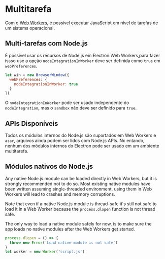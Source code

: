 # Multitarefa

Com o [Web Workers](https://developer.mozilla.org/en/docs/Web/API/Web_Workers_API/Using_web_workers), é possível executar JavaScript em nível de tarefas de um sistema operacional.

## Multi-tarefas com Node.js

É possível usar os recursos de Node.js em Electron Web Workers,para fazer issso use a opção `nodeIntegrationInWorker` deve ser definida como `true` em `webPreferences`.

```javascript
let win = new BrowserWindow({
  webPreferences: {
    nodeIntegrationInWorker: true
  }
})
```

O `nodeIntegrationInWorker` pode ser usado independente do `nodeIntegration`, mas o `sandbox` não deve ser definido para `true`.

## APIs Disponíveis

Todos os módulos internos do Node.js são suportados em Web Workers e `asar`, arquivos ainda podem ser lidos com Node.js APIs. No entando, nenhum dos módulos internos do Electron pode ser usado em um ambiente multitarefa.

## Módulos nativos do Node.js

Any native Node.js module can be loaded directly in Web Workers, but it is strongly recommended not to do so. Most existing native modules have been written assuming single-threaded environment, using them in Web Workers will lead to crashes and memory corruptions.

Note that even if a native Node.js module is thread-safe it's still not safe to load it in a Web Worker because the `process.dlopen` function is not thread safe.

The only way to load a native module safely for now, is to make sure the app loads no native modules after the Web Workers get started.

```javascript
process.dlopen = () => {
  throw new Error('Load native module is not safe')
}
let worker = new Worker('script.js')
```